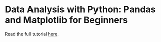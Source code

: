 # Data Analysis with Python: Pandas and Matplotlib for Beginners

Read the full tutorial [here](https://www.djamware.com/post/68d4b68446a53e1cb39de63b/data-analysis-with-python-pandas-and-matplotlib-for-beginners).

